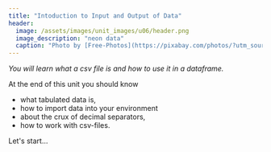 ```yaml
---
title: "Intoduction to Input and Output of Data"
header:
  image: /assets/images/unit_images/u06/header.png
  image_description: "neon data"
  caption: "Photo by [Free-Photos](https://pixabay.com/photos/?utm_source=link-attribution&amp;utm_medium=referral&amp;utm_campaign=image&amp;utm_content=336373) [Pixabay](https://pixabay.com/de/?utm_source=link-attribution&amp;utm_medium=referral&amp;utm_campaign=image&amp;utm_content=336373)"
---
```

*You will learn what a csv file is and how to use it in a dataframe.*

<!--more-->

At the end of this unit you should know

* what tabulated data is,
* how to import data into your environment
* about the crux of decimal separators,
* how to work with csv-files.

Let's start...


<!--
## Further reading

add some day
-->
